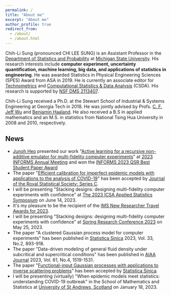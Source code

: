 ```yaml
---
permalink: /
title: "About me"
excerpt: "About me"
author_profile: true
redirect_from: 
  - /about/
  - /about.html
---
```

Chih-Li Sung (pronounced CHI LEE SUNG) is an Assistant Professor in the [Department of Statistics and Probability](https://stt.natsci.msu.edu/) at [Michigan State University](https://msu.edu/). His research interests include **computer experiment, uncertainty quantification, machine learning, big data, and applications of statistics in engineering**. He was awarded Statistics in Physical Engineering Sciences (SPES) Award from ASA in 2019. He is currently an associate editor for [Technometrics](https://www.tandfonline.com/toc/utch20/current) and [Computational Statistics & Data Analysis](https://www.sciencedirect.com/journal/computational-statistics-and-data-analysis) (CSDA). His research is supported by [NSF DMS 2113407](https://www.nsf.gov/awardsearch/showAward?AWD_ID=2113407&HistoricalAwards=false).

Chih-Li Sung received a Ph.D. at the Stewart School of Industrial & Systems Engineering at Georgia Tech in 2018. He was jointly advised by Profs. [C. F. Jeff Wu](https://www2.isye.gatech.edu/~jeffwu/) and [Benjamin Haaland](https://medicine.utah.edu/faculty/mddetail/u6012617). He also received a B.S in applied mathematics and an M.S. in statistics from National Tsing Hua University in 2008 and 2010, respectively. 

News 
------
* [Junoh Heo](https://directory.natsci.msu.edu/Directory/Profiles/Person/102488?org=2&group=188) presented our work "[Active learning for a recursive non-additive emulator for multi-fidelity computer experiments](https://arxiv.org/abs/2309.11772)" at [2023 INFORMS Annual Meeting](https://meetings.informs.org/wordpress/phoenix2023/) and won the [INFORMS 2023 QSR Best Student Paper Award](https://www.linkedin.com/posts/informs-quality-statistics-and-reliability-qsr_2023informsannualmeeting-informs-quality-activity-7120885648810512385-T8P4?utm_source=li_share&utm_content=feedcontent&utm_medium=g_dt_web&utm_campaign=copy)
* The paper "[Efficient calibration for imperfect epidemic models with applications to the analysis of COVID-19](https://arxiv.org/abs/2009.12523)" has been accepted by [Journal of the Royal Statistical Society: Series C](https://doi.org/10.1093/jrsssc/qlad083). 
* I will be presenting "Stacking designs: designing multi-fidelity computer experiments with confidence" at [The 2023 ICSA Applied Statistics Symposium](https://symposium2023.icsa.org/) on June 14, 2023. 
* It's my pleasure to be the recipient of the [IMS New Researcher Travel Awards for 2023](https://imstat.org/2023/04/18/ims-announces-2023-recipients-of-the-new-researcher-travel-awards/). 
* I will be presenting "Stacking designs: designing multi-fidelity computer experiments with confidence" at [Spring Research Conference 2023](https://sites.google.com/view/src2023/home) on May 25, 2023. 
* The paper "A clustered Gaussian process model for computer experiments" has been published in [Statistica Sinica](https://www3.stat.sinica.edu.tw/statistica/J33N2/J33N214/J33N214.html) 2023, Vol. 33, No.2, 893-918.
* The paper "Data-driven modeling of general fluid density under subcritical and supercritical conditions" has been published in [AIAA Journal](https://arc.aiaa.org/doi/10.2514/1.J062336) 2023, Vol. 61, No.4, 1519-1531.
* The paper "[Functional-input Gaussian processes with applications to inverse scattering problems](https://arxiv.org/abs/2201.01682)" has been accepted by [Statistica Sinica](https://www3.stat.sinica.edu.tw/ss_newpaper/SS-2022-0180_na.pdf). 
* I will be presenting (virtually) "When epidemic models meet statistics: understanding COVID-19 outbreak" in the School of Mathematics and Statistics at [University of St Andrews, Scotland](https://www.st-andrews.ac.uk/mathematics-statistics/) on January 18, 2023. 

